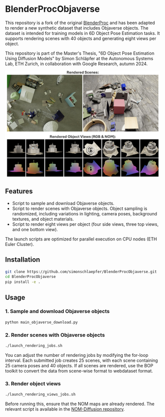 # BlenderProcObjaverse

This repository is a fork of the original [BlenderProc](https://github.com/DLR-RM/BlenderProc) and has been adapted to render a new synthetic dataset that includes Objaverse objects. The dataset is intended for training models in 6D Object Pose Estimation tasks. It supports rendering scenes with 40 objects and generating eight views per object.

This repository is part of the Master's Thesis, "6D Object Pose Estimation Using Diffusion Models" by Simon Schläpfer at the Autonomous Systems Lab, ETH Zurich, in collaboration with Google Research, autumn 2024.

![Objaverse Rendering Example](resources/objapose_github.png)

## Features

- Script to sample and download Objaverse objects.
- Script to render scenes with Objaverse objects. Object sampling is randomized, including variations in lighting, camera poses, background textures, and object materials.
- Script to render eight views per object (four side views, three top views, and one bottom view).

The launch scripts are optimized for parallel execution on CPU nodes (ETH Euler Cluster).

## Installation

```bash
git clone https://github.com/simonschlaepfer/BlenderProcObjaverse.git
cd BlenderProcObjaverse
pip install -e .
```

## Usage

### 1. Sample and download Objaverse objects

```bash
python main_objaverse_download.py
```

### 2. Render scenes with Objaverse objects

```bash
./launch_rendering_jobs.sh
```

You can adjust the number of rendering jobs by modifying the for-loop interval. Each submitted job creates 25 scenes, with each scene containing 25 camera poses and 40 objects. If all scenes are rendered, use the BOP toolkit to convert the data from scene-wise format to webdataset format.

### 3. Render object views

```bash
./launch_rendering_views_jobs.sh
```

Before running this, ensure that the NOM maps are already rendered. The relevant script is available in the [NOM-Diffusion repository](https://github.com/Calimero/NOM-Diffusion).